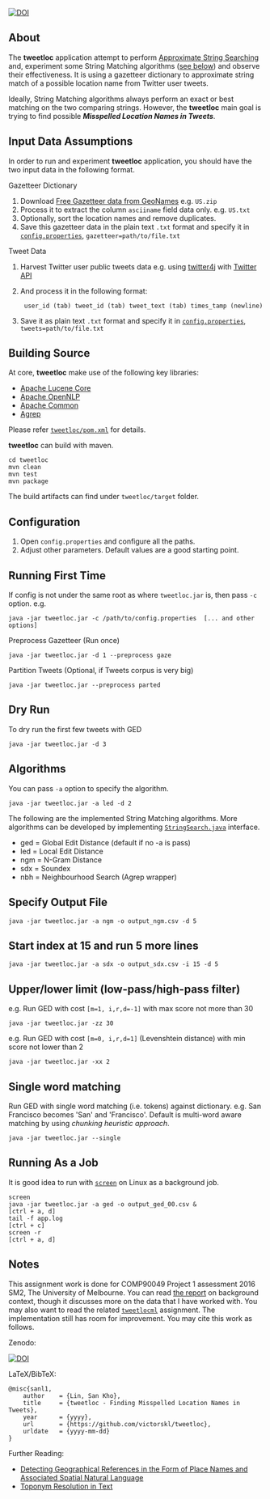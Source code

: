 [![DOI](https://zenodo.org/badge/74888344.svg)](https://zenodo.org/badge/latestdoi/74888344)

About
-----
The **tweetloc** application attempt to perform [Approximate String Searching](https://www.google.com.au/search?q=Approximate+String+Search) and, experiment some String Matching algorithms (<a href="#algo">see below</a>) and observe their effectiveness. It is using a gazetteer dictionary to approximate string match of a possible location name from Twitter user tweets. 

Ideally, String Matching algorithms always perform an exact or best matching on the two comparing strings. However, the **tweetloc** main goal is trying to find possible _**Misspelled Location Names in Tweets**_.


Input Data Assumptions
----------------------
In order to run and experiment **tweetloc** application, you should have the two input data in the following format.

Gazetteer Dictionary

1. Download [Free Gazetteer data from GeoNames](http://download.geonames.org/export/dump/) e.g. `US.zip`
2. Process it to extract the column `asciiname` field data only. e.g. `US.txt`
3. Optionally, sort the location names and remove duplicates.
4. Save this gazetteer data in the plain text `.txt` format and specify it in [`config.properties`](config.properties), `gazetteer=path/to/file.txt`

Tweet Data

1. Harvest Twitter user public tweets data e.g. using [twitter4j](http://twitter4j.org/en/) with [Twitter API](https://dev.twitter.com/docs)
2. And process it in the following format:
        
        user_id (tab) tweet_id (tab) tweet_text (tab) times_tamp (newline)
   
3. Save it as plain text `.txt` format and specify it in [`config.properties`](config.properties), `tweets=path/to/file.txt`

Building Source
-------------------
At core, **tweetloc** make use of the following key libraries:

* [Apache Lucene Core](http://lucene.apache.org/core/)
* [Apache OpenNLP](https://opennlp.apache.org/)
* [Apache Common](http://commons.apache.org/)
* [Agrep](https://www.tgries.de/agrep/)

Please refer [`tweetloc/pom.xml`](pom.xml) for details.

**tweetloc** can build with maven.

    cd tweetloc
    mvn clean
    mvn test
    mvn package

The build artifacts can find under `tweetloc/target` folder.


Configuration
-------------
1.  Open `config.properties` and configure all the paths.
2.  Adjust other parameters. Default values are a good starting point.


Running First Time
------------------
If config is not under the same root as where `tweetloc.jar` is, then pass `-c` option. e.g.

    java -jar tweetloc.jar -c /path/to/config.properties  [... and other options]

Preprocess Gazetteer (Run once)

    java -jar tweetloc.jar -d 1 --preprocess gaze

Partition Tweets (Optional, if Tweets corpus is very big)

    java -jar tweetloc.jar --preprocess parted


Dry Run
-------
To dry run the first few tweets with GED

    java -jar tweetloc.jar -d 3


<a name="algo"></a>Algorithms
----------
You can pass `-a` option to specify the algorithm.

    java -jar tweetloc.jar -a led -d 2

The following are the implemented String Matching algorithms. More algorithms can be developed by implementing [`StringSearch.java`](src/main/java/com/sankholin/comp90049/project1/StringSearch.java) interface.

* ged = Global Edit Distance (default if no -a is pass)
* led = Local Edit Distance
* ngm = N-Gram Distance
* sdx = Soundex
* nbh = Neighbourhood Search (Agrep wrapper)


Specify Output File
-------------------
    java -jar tweetloc.jar -a ngm -o output_ngm.csv -d 5


Start index at 15 and run 5 more lines
--------------------------------------
    java -jar tweetloc.jar -a sdx -o output_sdx.csv -i 15 -d 5


Upper/lower limit (low-pass/high-pass filter)
---------------------
e.g. Run GED with cost `[m=1, i,r,d=-1]` with max score not more than 30

    java -jar tweetloc.jar -zz 30

e.g. Run GED with cost `[m=0, i,r,d=1]` (Levenshtein distance) with min score not lower than 2

    java -jar tweetloc.jar -xx 2


Single word matching
-------------------
Run GED with single word matching (i.e. tokens) against dictionary. e.g. San Francisco becomes 'San' and 'Francisco'. Default is multi-word aware matching by using _chunking heuristic approach_.

    java -jar tweetloc.jar --single


Running As a Job
----------------
It is good idea to run with [`screen`](https://www.google.com.au/search?q=linux%20screen) on Linux as a background job.

    screen
    java -jar tweetloc.jar -a ged -o output_ged_00.csv &
    [ctrl + a, d]
    tail -f app.log
    [ctrl + c]
    screen -r
    [ctrl + a, d]


Notes
-----
This assignment work is done for COMP90049 Project 1 assessment 2016 SM2, The University of Melbourne. You can read [the report](report/SanKhoLin_829463_COMP90049_Project1_Report.pdf) on background context, though it discusses more on the data that I have worked with. You may also want to read the related [`tweetlocml`](https://github.com/victorskl/tweetlocml) assignment. The implementation still has room for improvement. You may cite this work as follows.

Zenodo:

[![DOI](https://zenodo.org/badge/74888344.svg)](https://zenodo.org/badge/latestdoi/74888344)

LaTeX/BibTeX:

    @misc{sanl1,
        author    = {Lin, San Kho},
        title     = {tweetloc - Finding Misspelled Location Names in Tweets},
        year      = {yyyy},
        url       = {https://github.com/victorskl/tweetloc},
        urldate   = {yyyy-mm-dd}
    }

Further Reading:

* [Detecting Geographical References in the Form of Place Names and Associated Spatial Natural Language](https://www.umiacs.umd.edu/~codepoet/pubs/recognition-special.pdf)
* [Toponym Resolution in Text](https://www.era.lib.ed.ac.uk/handle/1842/1849)
